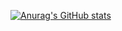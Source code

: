 [![Anurag's GitHub stats](https://github-readme-stats.vercel.app/api?username=taiking)](https://github.com/anuraghazra/github-readme-stats)
